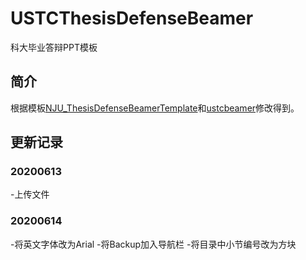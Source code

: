 # USTCThesisDefenseBeamer
科大毕业答辩PPT模板
## 简介
根据模板[NJU_ThesisDefenseBeamerTemplate](https://github.com/xzh19980906/NJU_ThesisDefenseBeamerTemplate)和[ustcbeamer](https://github.com/ustctug/ustcbeamer/)修改得到。
## 更新记录
### 20200613
-上传文件
### 20200614
-将英文字体改为Arial
-将Backup加入导航栏
-将目录中小节编号改为方块
